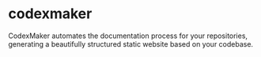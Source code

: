 # codexmaker
CodexMaker automates the documentation process for your repositories, generating a beautifully structured static website based on your codebase.
